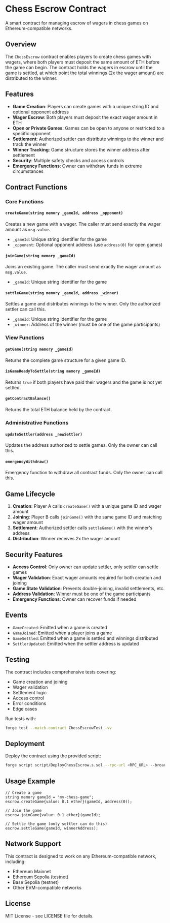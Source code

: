 # Chess Escrow Contract

A smart contract for managing escrow of wagers in chess games on Ethereum-compatible networks.

## Overview

The `ChessEscrow` contract enables players to create chess games with wagers, where both players must deposit the same amount of ETH before the game can begin. The contract holds the wagers in escrow until the game is settled, at which point the total winnings (2x the wager amount) are distributed to the winner.

## Features

- **Game Creation**: Players can create games with a unique string ID and optional opponent address
- **Wager Escrow**: Both players must deposit the exact wager amount in ETH
- **Open or Private Games**: Games can be open to anyone or restricted to a specific opponent
- **Settlement**: Authorized settler can distribute winnings to the winner and track the winner
- **Winner Tracking**: Game structure stores the winner address after settlement
- **Security**: Multiple safety checks and access controls
- **Emergency Functions**: Owner can withdraw funds in extreme circumstances

## Contract Functions

### Core Functions

#### `createGame(string memory _gameId, address _opponent)`
Creates a new game with a wager. The caller must send exactly the wager amount as `msg.value`.
- `_gameId`: Unique string identifier for the game
- `_opponent`: Optional opponent address (use `address(0)` for open games)

#### `joinGame(string memory _gameId)`
Joins an existing game. The caller must send exactly the wager amount as `msg.value`.
- `_gameId`: Unique string identifier for the game

#### `settleGame(string memory _gameId, address _winner)`
Settles a game and distributes winnings to the winner. Only the authorized settler can call this.
- `_gameId`: Unique string identifier for the game
- `_winner`: Address of the winner (must be one of the game participants)

### View Functions

#### `getGame(string memory _gameId)`
Returns the complete game structure for a given game ID.

#### `isGameReadyToSettle(string memory _gameId)`
Returns `true` if both players have paid their wagers and the game is not yet settled.

#### `getContractBalance()`
Returns the total ETH balance held by the contract.

### Administrative Functions

#### `updateSettler(address _newSettler)`
Updates the address authorized to settle games. Only the owner can call this.

#### `emergencyWithdraw()`
Emergency function to withdraw all contract funds. Only the owner can call this.

## Game Lifecycle

1. **Creation**: Player A calls `createGame()` with a unique game ID and wager amount
2. **Joining**: Player B calls `joinGame()` with the same game ID and matching wager amount
3. **Settlement**: Authorized settler calls `settleGame()` with the winner's address
4. **Distribution**: Winner receives 2x the wager amount

## Security Features

- **Access Control**: Only owner can update settler, only settler can settle games
- **Wager Validation**: Exact wager amounts required for both creation and joining
- **Game State Validation**: Prevents double-joining, invalid settlements, etc.
- **Address Validation**: Winner must be one of the game participants
- **Emergency Functions**: Owner can recover funds if needed

## Events

- `GameCreated`: Emitted when a game is created
- `GameJoined`: Emitted when a player joins a game
- `GameSettled`: Emitted when a game is settled and winnings distributed
- `SettlerUpdated`: Emitted when the settler address is updated

## Testing

The contract includes comprehensive tests covering:
- Game creation and joining
- Wager validation
- Settlement logic
- Access control
- Error conditions
- Edge cases

Run tests with:
```bash
forge test --match-contract ChessEscrowTest -vv
```

## Deployment

Deploy the contract using the provided script:
```bash
forge script script/DeployChessEscrow.s.sol --rpc-url <RPC_URL> --broadcast --verify
```

## Usage Example

```solidity
// Create a game
string memory gameId = "my-chess-game";
escrow.createGame{value: 0.1 ether}(gameId, address(0));

// Join the game
escrow.joinGame{value: 0.1 ether}(gameId);

// Settle the game (only settler can do this)
escrow.settleGame(gameId, winnerAddress);
```

## Network Support

This contract is designed to work on any Ethereum-compatible network, including:
- Ethereum Mainnet
- Ethereum Sepolia (testnet)
- Base Sepolia (testnet)
- Other EVM-compatible networks

## License

MIT License - see LICENSE file for details.